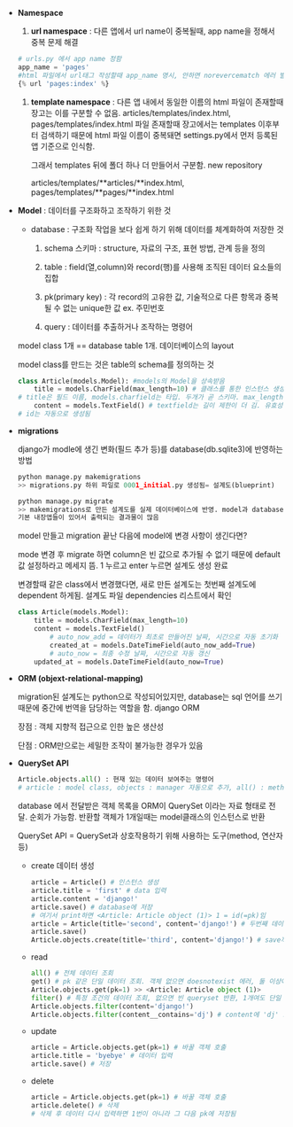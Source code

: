 - **Namespace**
  
  1. **url namespace** : 다른 앱에서 url name이 중복될때, app name을 정해서 중복 문제 해결
  
  ```python
  # urls.py 에서 app name 정함
  app_name = 'pages'
  #html 파일에서 url태그 작성할때 app_name 명시, 안하면 norevercematch 에러 발생
  {% url 'pages:index' %}
  ```
  
  1. **template namespace** : 다른 앱 내에서 동일한 이름의 html 파일이 존재할때 장고는 이를 구분할 수 없음. articles/templates/index.html, pages/templates/index.html 파일 존재할때 장고에서는 templates 이후부터 검색하기 때문에 html 파일 이름이 중복돼면 settings.py에서 먼저 등록된 앱 기준으로 인식함.
     
     그래서 templates 뒤에 폴더 하나 더 만들어서 구분함. new repository
     
     articles/templates/**articles/**index.html, pages/templates/**pages/**index.html

- **Model** : 데이터를 구조화하고 조작하기 위한 것
  
  - database : 구조화 작업을 보다 쉽게 하기 위해 데이터를 체계화하여 저장한 것
    1. schema 스키마 : structure, 자료의 구조, 표현 방법, 관계 등을 정의
    
    2. table : field(열,column)와 record(행)를 사용해 조직된 데이터 요소들의 집합
    
    3. pk(primary key) : 각 record의 고유한 값, 기술적으로 다른 항목과 중복될 수 없는 unique한 값 ex. 주민번호
    
    4. query : 데이터를 추출하거나 조작하는 명령어
  
  model class 1개 == database table 1개. 데이터베이스의 layout
  
  model class를 만드는 것은 table의 schema를 정의하는 것
  
  ```python
  class Article(models.Model): #models의 Model을 상속받음
      title = models.CharField(max_length=10) # 클래스를 통한 인스턴스 생성. 
  # title은 필드 이름, models.charfield는 타입. 두개가 곧 스키마. max_length는 필수 인자. 최대 255까지. 유효성 검사
      content = models.TextField() # textfield는 길이 제한이 더 김. 유효성 검증 x
  # id는 자동으로 생성됨
  ```

- **migrations**
  
  django가 modle에 생긴 변화(필드 추가 등)를 database(db.sqlite3)에 반영하는 방법
  
  ```python
  python manage.py makemigrations
  >> migrations.py 하위 파일로 0001_initial.py 생성됨= 설계도(blueprint)
  ```
  
  ```python
  python manage.py migrate
  >> makemigrations로 만든 설계도를 실제 데이터베이스에 반영. model과 database의 동기화
  기본 내장앱들이 있어서 출력되는 결과물이 많음 
  ```
  
  model 만들고 migration 끝난 다음에 model에 변경 사항이 생긴다면?
  
  mode 변경 후 migrate 하면 column은 빈 값으로 추가될 수 없기 때문에 default 값 설정하라고 메세지 뜸. 1 누르고 enter 누르면 설계도 생성 완료
  
  변경할때 같은 class에서 변경했다면, 새로 만든 설계도는 첫번째 설계도에 dependent 하게됨. 설계도 파일 dependencies 리스트에서 확인
  
  ```python
  class Article(models.Model): 
      title = models.CharField(max_length=10) 
      content = models.TextField() 
          # auto_now_add = 데이터가 최초로 만들어진 날짜, 시간으로 자동 초기화    
          created_at = models.DateTimeField(auto_now_add=True)
          # auto_now = 최종 수정 날짜, 시간으로 자동 갱신
      updated_at = models.DateTimeField(auto_now=True)
  ```

- **ORM (objext-relational-mapping)**
  
  migration된 설계도는 python으로 작성되어있지만, database는 sql 언어를 쓰기 때문에 중간에 번역을 담당하는 역할을 함. django ORM
  
  장점 : 객체 지향적 접근으로 인한 높은 생산성
  
  단점 : ORM만으로는 세밀한 조작이 불가능한 경우가 있음

- **QuerySet API**
  
  ```python
  Article.objects.all() : 현재 있는 데이터 보여주는 명령어
  # article : model class, objects : manager 자동으로 추가, all() : method. queryset AP
  ```
  
  database 에서 전달받은 객체 목록을 ORM이 QuerySet 이라는 자료 형태로 전달. 순회가 가능함. 반환할 객체가 1개일때는 model클래스의 인스턴스로 반환
  
  QuerySet API = QuerySet과 상호작용하기 위해 사용하는 도구(method, 연산자 등)
  
  - create 데이터 생성
    
    ```python
    article = Article() # 인스턴스 생성
    article.title = 'first' # data 입력
    article.content = 'django!'
    article.save() # database에 저장
    # 여기서 print하면 <Article: Article object (1)> 1 = id(=pk)임
    article = Article(title='second', content='django!') # 두번째 데이터 저장
    article.save()
    Article.objects.create(title='third', content='django!') # save까지 해서 따로 안해도 됨
    ```
  
  - read
    
    ```python
    all() # 전체 데이터 조회
    get() # pk 같은 단일 데이터 조회. 객체 없으면 doesnotexist 에러, 둘 이상이면 multipleobjectsreturned 에러
    Article.objects.get(pk=1) >> <Article: Article object (1)>
    filter() # 특정 조건의 데이터 조회, 없으면 빈 queryset 반환, 1개여도 단일 객체 아니라 하나의 queryset 반환
    Article.objects.filter(content='django!')
    Article.objects.filter(content__contains='dj') # content에 'dj' 포함된거 출력 
    ```
  
  - update
    
    ```python
    article = Article.objects.get(pk=1) # 바꿀 객체 호출
    article.title = 'byebye' # 데이터 입력
    article.save() # 저장
    ```
  
  - delete
    
    ```python
    article = Article.objects.get(pk=1) # 바꿀 객체 호출
    article.delete() # 삭제
    # 삭제 후 데이터 다시 입력하면 1번이 아니라 그 다음 pk에 저장됨
    ```




